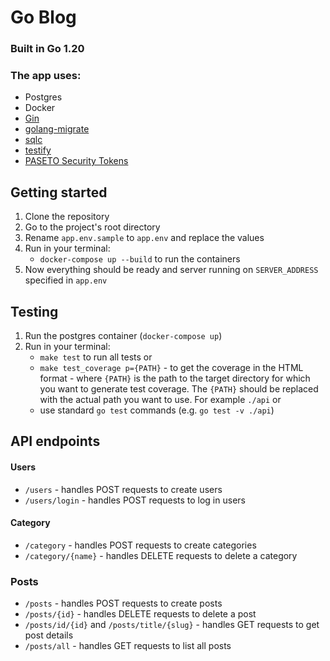 # Go Blog 

### Built in Go 1.20

### The app uses:
- Postgres
- Docker
- [Gin](https://github.com/gin-gonic/gin)
- [golang-migrate](https://github.com/golang-migrate/migrate)
- [sqlc](https://github.com/kyleconroy/sqlc)
- [testify](https://github.com/stretchr/testify)
- [PASETO Security Tokens](github.com/o1egl/paseto)

## Getting started
1. Clone the repository
2. Go to the project's root directory
3. Rename `app.env.sample` to `app.env` and replace the values
4. Run in your terminal:
    - `docker-compose up --build` to run the containers
5. Now everything should be ready and server running on `SERVER_ADDRESS` specified in `app.env`

## Testing
1. Run the postgres container (`docker-compose up`)
2. Run in your terminal:
    - `make test` to run all tests
   or
    - `make test_coverage p={PATH}` - to get the coverage in the HTML format - where `{PATH}` is the path to the target directory for which you want to generate test coverage. The `{PATH}` should be replaced with the actual path you want to use. For example `./api`
   or
    - use standard `go test` commands (e.g. `go test -v ./api`)

## API endpoints
#### Users
 - `/users` - handles POST requests to create users
 - `/users/login` - handles POST requests to log in users

#### Category
 - `/category` - handles POST requests to create categories
 - `/category/{name}` - handles DELETE requests to delete a category

### Posts
- `/posts` - handles POST requests to create posts
- `/posts/{id}` - handles DELETE requests to delete a post
- `/posts/id/{id}` and `/posts/title/{slug}` - handles GET requests to get post details
- `/posts/all` - handles GET requests to list all posts

